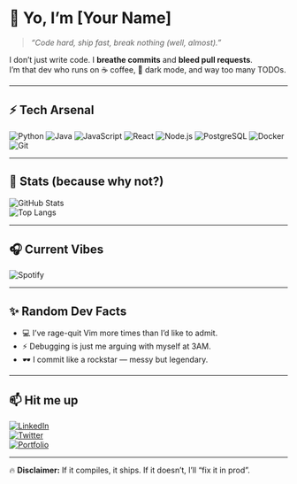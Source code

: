 # 🚀 Yo, I’m [Your Name]  

> *“Code hard, ship fast, break nothing (well, almost).”*  

I don’t just write code. I **breathe commits** and **bleed pull requests**.  
I’m that dev who runs on ☕ coffee, 🖤 dark mode, and way too many TODOs.  

---

## ⚡ Tech Arsenal
![Python](https://img.shields.io/badge/-Python-000?&logo=python)
![Java](https://img.shields.io/badge/-Java-000?&logo=openjdk)
![JavaScript](https://img.shields.io/badge/-JavaScript-000?&logo=javascript)
![React](https://img.shields.io/badge/-React-000?&logo=react)
![Node.js](https://img.shields.io/badge/-Node.js-000?&logo=node.js)
![PostgreSQL](https://img.shields.io/badge/-Postgres-000?&logo=postgresql)
![Docker](https://img.shields.io/badge/-Docker-000?&logo=docker)
![Git](https://img.shields.io/badge/-Git-000?&logo=git)

---

## 🖤 Stats (because why not?)
![GitHub Stats](https://github-readme-stats.vercel.app/api?username=YOURUSERNAME&show_icons=true&theme=radical)  
![Top Langs](https://github-readme-stats.vercel.app/api/top-langs/?username=YOURUSERNAME&layout=compact&theme=radical)  

---

## 🎧 Current Vibes
![Spotify](https://spotify-github-profile.vercel.app/api/view?uid=YOURSPOTIFYID&cover_image=true&theme=novatorem)

---

## ✨ Random Dev Facts
- 💻 I’ve rage-quit Vim more times than I’d like to admit.  
- ⚡ Debugging is just me arguing with myself at 3AM.  
- 🕶️ I commit like a rockstar — messy but legendary.  

---

## 📫 Hit me up
[![LinkedIn](https://img.shields.io/badge/LinkedIn-000?style=flat&logo=linkedin)](https://linkedin.com/in/YOURPROFILE)  
[![Twitter](https://img.shields.io/badge/Twitter-000?style=flat&logo=twitter)](https://twitter.com/YOURHANDLE)  
[![Portfolio](https://img.shields.io/badge/Portfolio-000?style=flat&logo=firefox)](https://yourwebsite.com)  

---

🔥 **Disclaimer:** If it compiles, it ships. If it doesn’t, I’ll “fix it in prod”.  

